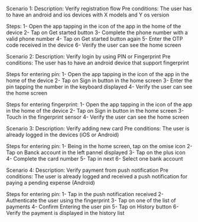 Scenario 1:
Description: Verify registration flow
Pre conditions:
The user has to have an android and ios devices with X models and Y os version

Steps:
1- Open the app tapping in the icon of the app in the home of the device
2- Tap on Get started button
3- Complete the phone number with a valid phone number
4- Tap on Get started button again
5- Enter the OTP code received in the device
6- Verify the user can see the home screen

Scenario 2:
Description: Verify login by using PIN or Fingerprint
Pre conditions:
The user has to have an android device that support fingerprint

Steps for entering pin:
1- Open the app tapping in the icon of the app in the home of the device
2- Tap on Sign in button in the home screen
3- Enter the pin tapping the number in the keyboard displayed
4- Verify the user can see the home screen

Steps for entering fingerprint:
1- Open the app tapping in the icon of the app in the home of the device
2- Tap on Sign in button in the home screen
3- Touch in the fingerprint sensor
4- Verify the user can see the home screen

Scenario 3:
Description: Verify adding new card
Pre conditions:
The user is already logged in the devices (iOS or Android)

Steps for entering pin:
1- Being in the home screen, tap on the omise icon
2- Tap on Banck account in the left pannel displayed
3- Tap on the plus icon
4- Complete the card number
5- Tap in next
6- Select one bank account

Scenario 4:
Description: Verify payment from push notification
Pre conditions:
The user is already logged and received a push notification for paying a pending expense (Android)

Steps for entering pin:
1- Tap in the push notification received
2- Authenticate the user using the fingerprint
3- Tap on one of the list of payments
4- Confirm Entering the user pin
5- Tap on History button
6- Verify the payment is displayed in the history list